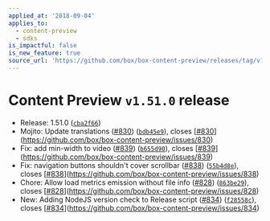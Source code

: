 ```yaml
---
applied_at: '2018-09-04'
applies_to:
  - content-preview
  - sdks
is_impactful: false
is_new_feature: true
source_url: 'https://github.com/box/box-content-preview/releases/tag/v1.51.0'
---
```


# Content Preview `v1.51.0` release


* Release: 1.51.0 ([`cba2f66`](https://github.com/box/box-content-preview/commit[`cba2f66`](https://github.com/box/box-content-preview/commit/cba2f66)))
* Mojito: Update translations ([#830](https://github.com/box/box-content-preview/pull/830)) ([`bdb45e9`](https://github.com/box/box-content-preview/commit[`bdb45e9`](https://github.com/box/box-content-preview/commit/bdb45e9))), closes [[#830](https://github.com/box/box-content-preview/pull/830)](https://github.com/box/box-content-preview/issues/830)
* Fix: add min-width to video ([#839](https://github.com/box/box-content-preview/pull/839)) ([`b655d90`](https://github.com/box/box-content-preview/commit[`b655d90`](https://github.com/box/box-content-preview/commit/b655d90))), closes [[#839](https://github.com/box/box-content-preview/pull/839)](https://github.com/box/box-content-preview/issues/839)
* Fix: navigation buttons shouldn't cover scrollbar ([#838](https://github.com/box/box-content-preview/pull/838)) ([`55b4d8e`](https://github.com/box/box-content-preview/commit[`55b4d8e`](https://github.com/box/box-content-preview/commit/55b4d8e))), closes [[#838](https://github.com/box/box-content-preview/pull/838)](https://github.com/box/box-content-preview/issues/838)
* Chore: Allow load metrics emission without file info ([#828](https://github.com/box/box-content-preview/pull/828)) ([`863be29`](https://github.com/box/box-content-preview/commit[`863be29`](https://github.com/box/box-content-preview/commit/863be29))), closes [[#828](https://github.com/box/box-content-preview/pull/828)](https://github.com/box/box-content-preview/issues/828)
* New: Adding NodeJS version check to Release script ([#834](https://github.com/box/box-content-preview/pull/834)) ([`f28558c`](https://github.com/box/box-content-preview/commit[`f28558c`](https://github.com/box/box-content-preview/commit/f28558c))), closes [[#834](https://github.com/box/box-content-preview/pull/834)](https://github.com/box/box-content-preview/issues/834)



